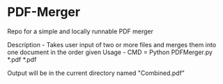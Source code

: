# PDF-Merger
Repo for a simple and locally runnable PDF merger

Description - Takes user input of two or more files and merges them into one document in the order given
Usage - CMD = Python PDFMerger.py *.pdf *.pdf

Output will be in the current directory named "Combined.pdf"